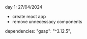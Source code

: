 day 1: 27/04/2024

- create react app
- remove unnecessacy components

dependencies:
"gsap": "^3.12.5",
